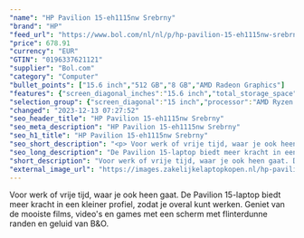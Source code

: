 ```yaml
---
"name": "HP Pavilion 15-eh1115nw Srebrny"
"brand": "HP"
"feed_url": "https://www.bol.com/nl/nl/p/hp-pavilion-15-eh1115nw-srebrny/9300000080521188"
"price": 678.91
"currency": "EUR"
"GTIN": "0196337621121"
"supplier": "Bol.com"
"category": "Computer"
"bullet_points": ["15.6 inch","512 GB","8 GB","AMD Radeon Graphics"]
"features": {"screen_diagonal_inches":"15.6 inch","total_storage_space":"512 GB","memory_size":"8 GB","graphics_card":"AMD Radeon Graphics"}
"selection_group": {"screen_diagonal":"15 inch","processor":"AMD Ryzen 5","changed_price_past_3_days":false,"product_family":"Pavilion 15"}
"changed": "2023-12-13 07:27:52"
"seo_header_title": "HP Pavilion 15-eh1115nw Srebrny"
"seo_meta_description": "HP Pavilion 15-eh1115nw Srebrny"
"seo_h1_title": "HP Pavilion 15-eh1115nw Srebrny"
"seo_short_description": "<p> Voor werk of vrije tijd, waar je ook heen gaat."
"seo_long_description": "De Pavilion 15-laptop biedt meer kracht in een kleiner profiel, zodat je overal kunt werken. Geniet van de mooiste films, video's en games met een scherm met flinterdunne randen en geluid van B&O. </p>"
"short_description": "Voor werk of vrije tijd, waar je ook heen gaat. De Pavilion 15-laptop biedt meer kracht in een kleiner profiel, zodat je overal kunt werken. Geniet van de mooiste films, video's en games met een scherm met flinterdunne randen en geluid van B&O."
"external_image_url": "https://images.zakelijkelaptopkopen.nl/hp-pavilion-15-eh1115nw-srebrny.webp"
---
```


<p> Voor werk of vrije tijd, waar je ook heen gaat. De Pavilion 15-laptop biedt meer kracht in een kleiner profiel, zodat je overal kunt werken. Geniet van de mooiste films, video's en games met een scherm met flinterdunne randen en geluid van B&O. </p>